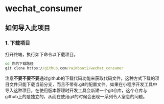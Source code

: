 # wechat_consumer

## 如何导入此项目

### 1. 下载项目

打开终端，执行如下命令以下载项目。

```cmd
cd 你的下载路径
git clone https://github.com/rainboat2/wechat_consumer
```

注意**不要不要不要**通过github的下载代码功能来获取代码文件，这种方式下载的项目文件只能下载当前分支，而且不带有.git的配置文件。如果在小程序开发工具中导入这种项目，在使用版本管理时开发工具会新建一个git仓库，这个仓库与github上的是独立的，从而在使用git的时候会出现一系列令人窒息的问题。